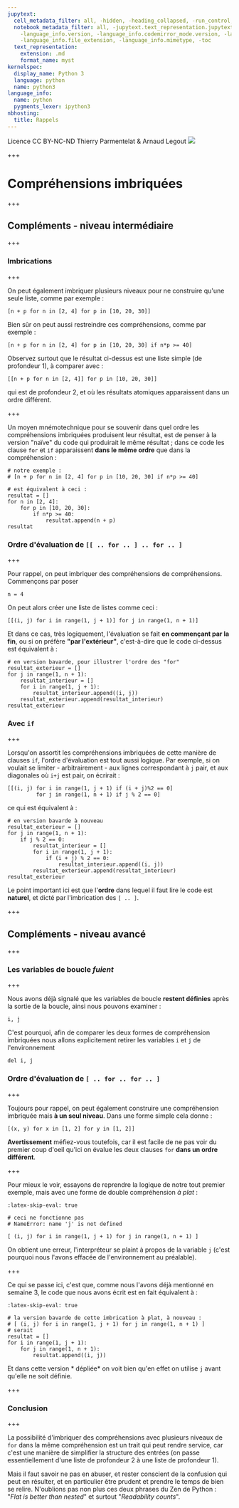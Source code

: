 ```yaml
---
jupytext:
  cell_metadata_filter: all, -hidden, -heading_collapsed, -run_control, -trusted
  notebook_metadata_filter: all, -jupytext.text_representation.jupytext_version, -jupytext.text_representation.format_version,
    -language_info.version, -language_info.codemirror_mode.version, -language_info.codemirror_mode,
    -language_info.file_extension, -language_info.mimetype, -toc
  text_representation:
    extension: .md
    format_name: myst
kernelspec:
  display_name: Python 3
  language: python
  name: python3
language_info:
  name: python
  pygments_lexer: ipython3
nbhosting:
  title: Rappels
---
```


<div class="licence">
<span>Licence CC BY-NC-ND</span>
<span>Thierry Parmentelat &amp; Arnaud Legout</span>
<span><img src="media/both-logos-small-alpha.png" /></span>
</div>

+++

# Compréhensions imbriquées

+++

## Compléments - niveau intermédiaire

+++

### Imbrications

+++

On peut également imbriquer plusieurs niveaux pour ne construire qu'une seule liste, comme par exemple :

```{code-cell} ipython3
[n + p for n in [2, 4] for p in [10, 20, 30]]
```

Bien sûr on peut aussi restreindre ces compréhensions, comme par exemple :

```{code-cell} ipython3
[n + p for n in [2, 4] for p in [10, 20, 30] if n*p >= 40]
```

Observez surtout que le résultat ci-dessus est une liste simple (de profondeur 1), à comparer avec :

```{code-cell} ipython3
[[n + p for n in [2, 4]] for p in [10, 20, 30]]
```

qui est de profondeur 2, et où les résultats atomiques apparaissent dans un ordre différent.

+++

Un moyen mnémotechnique pour se souvenir dans quel ordre les compréhensions imbriquées produisent leur résultat, est de penser à la version "naïve" du code qui produirait le même résultat ; dans ce code les clause `for` et `if` apparaissent **dans le même ordre** que dans la compréhension :

```{code-cell} ipython3
# notre exemple :
# [n + p for n in [2, 4] for p in [10, 20, 30] if n*p >= 40]

# est équivalent à ceci :
resultat = []
for n in [2, 4]:
    for p in [10, 20, 30]:
        if n*p >= 40:
            resultat.append(n + p)
resultat
```

### Ordre d'évaluation de `[[ .. for .. ] .. for .. ]`

+++

Pour rappel, on peut imbriquer des compréhensions de compréhensions. Commençons par poser

```{code-cell} ipython3
n = 4
```

On peut alors créer une liste de listes comme ceci :

```{code-cell} ipython3
[[(i, j) for i in range(1, j + 1)] for j in range(1, n + 1)]
```

Et dans ce cas, très logiquement, l'évaluation se fait **en commençant par la fin**, ou si on préfère **"par l'extérieur"**, c'est-à-dire que le code ci-dessus est équivalent à :

```{code-cell} ipython3
# en version bavarde, pour illustrer l'ordre des "for"
resultat_exterieur = []
for j in range(1, n + 1):
    resultat_interieur = []
    for i in range(1, j + 1):
        resultat_interieur.append((i, j))
    resultat_exterieur.append(resultat_interieur)
resultat_exterieur
```

### Avec `if`

+++

Lorsqu'on assortit les compréhensions imbriquées de cette manière de clauses `if`, l'ordre d'évaluation est tout aussi logique. Par exemple, si on voulait se limiter - arbitrairement - aux lignes correspondant à `j` pair, et aux diagonales où `i+j` est pair, on écrirait :

```{code-cell} ipython3
[[(i, j) for i in range(1, j + 1) if (i + j)%2 == 0]
         for j in range(1, n + 1) if j % 2 == 0]
```

ce qui est équivalent à :

```{code-cell} ipython3
# en version bavarde à nouveau
resultat_exterieur = []
for j in range(1, n + 1):
    if j % 2 == 0:
        resultat_interieur = []
        for i in range(1, j + 1):
            if (i + j) % 2 == 0:
                resultat_interieur.append((i, j))
        resultat_exterieur.append(resultat_interieur)
resultat_exterieur
```

Le point important ici est que l'**ordre** dans lequel il faut lire le code est **naturel**, et dicté par l'imbrication des `[ .. ]`.

+++

## Compléments - niveau avancé

+++

### Les variables de boucle *fuient*

+++

Nous avons déjà signalé que les variables de boucle **restent définies** après la sortie de la boucle, ainsi nous pouvons examiner :

```{code-cell} ipython3
i, j
```

C'est pourquoi, afin de comparer les deux formes de compréhension imbriquées nous allons explicitement retirer les variables `i` et `j` de l'environnement

```{code-cell} ipython3
del i, j
```

### Ordre d'évaluation de `[ .. for .. for .. ]`

+++

Toujours pour rappel, on peut également construire une compréhension imbriquée mais **à un seul niveau**. Dans une forme simple cela donne :

```{code-cell} ipython3
[(x, y) for x in [1, 2] for y in [1, 2]]
```

**Avertissement** méfiez-vous toutefois, car il est facile de ne pas voir du premier coup d'oeil qu'ici on évalue les deux clauses `for` **dans un ordre différent**.

+++

Pour mieux le voir, essayons de reprendre la logique de notre tout premier exemple, mais avec une forme de double compréhension *à plat* :

```{code-cell} ipython3
:latex-skip-eval: true

# ceci ne fonctionne pas
# NameError: name 'j' is not defined

[ (i, j) for i in range(1, j + 1) for j in range(1, n + 1) ]
```

On obtient une erreur, l'interpréteur se plaint à propos de la variable `j` (c'est pourquoi nous l'avons effacée de l'environnement au préalable).

+++

Ce qui se passe ici, c'est que, comme nous l'avons déjà mentionné en semaine 3, le code que nous avons écrit est en fait équivalent à :

```{code-cell} ipython3
:latex-skip-eval: true

# la version bavarde de cette imbrication à plat, à nouveau :
# [ (i, j) for i in range(1, j + 1) for j in range(1, n + 1) ]
# serait
resultat = []
for i in range(1, j + 1):
    for j in range(1, n + 1):
        resultat.append((i, j))
```

Et dans cette version * dépliée* on voit bien qu'en effet on utilise `j` avant qu'elle ne soit définie.

+++

### Conclusion

+++

La possibilité d'imbriquer des compréhensions avec plusieurs niveaux de `for` dans la même compréhension est un trait qui peut rendre service, car c'est une manière de simplifier la structure des entrées (on passe essentiellement d'une liste de profondeur 2 à une liste de profondeur 1).

Mais il faut savoir ne pas en abuser, et rester conscient de la confusion qui peut en résulter, et en particulier être prudent et prendre le temps de bien se relire. N'oublions pas non plus ces deux phrases du Zen de Python : "*Flat is better than nested*" et surtout "*Readability counts*".
